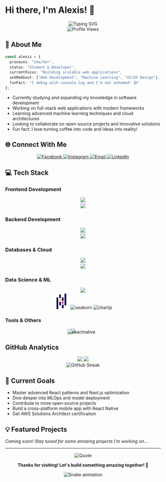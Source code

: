 # Hi there, I'm Alexis! 👋

<div align="center">
  <img src="https://readme-typing-svg.herokuapp.com?font=Fira+Code&size=28&pause=1000&color=58A6FF&center=true&vCenter=true&width=600&lines=Full+Stack+Developer+%F0%9F%9A%80;Machine+Learning+Enthusiast+%F0%9F%A4%96;Always+Learning+New+Things+%F0%9F%93%9A" alt="Typing SVG" />
</div>

<div align="center">
  <img src="https://komarev.com/ghpvc/?username=alexisgrantuza&color=58A6FF&style=for-the-badge&label=Profile+Views" alt="Profile Views" />
</div>

## 🚀 About Me

```typescript
const alexis = {
  pronouns: "she/her",
  status: "Student & Developer",
  currentFocus: "Building scalable web applications",
  askMeAbout: ["Web Development", "Machine Learning", "UI/UX Design"],
  funFact: "I debug with console.log and I'm not ashamed! 😅"
};
```

-  Currently studying and expanding my knowledge in software development
-  Working on full-stack web applications with modern frameworks
-  Learning advanced machine learning techniques and cloud architectures
-  Looking to collaborate on open-source projects and innovative solutions
-  Fun fact: I love turning coffee into code and ideas into reality!

## 🌐 Connect With Me

<div align="center">
  <a href="https://www.facebook.com/jxisgrantuza" target="_blank">
    <img src="https://img.shields.io/badge/Facebook-1877F2?style=for-the-badge&logo=facebook&logoColor=white" alt="Facebook"/>
  </a>
  <a href="https://instagram.com/lexi.jo7" target="_blank">
    <img src="https://img.shields.io/badge/Instagram-E4405F?style=for-the-badge&logo=instagram&logoColor=white" alt="Instagram"/>
  </a>
  <a href="mailto:your-email@example.com" target="_blank">
    <img src="https://img.shields.io/badge/Email-D14836?style=for-the-badge&logo=gmail&logoColor=white" alt="Email"/>
  </a>
  <a href="https://linkedin.com/in/your-linkedin" target="_blank">
    <img src="https://img.shields.io/badge/LinkedIn-0077B5?style=for-the-badge&logo=linkedin&logoColor=white" alt="LinkedIn"/>
  </a>
</div>

## 💻 Tech Stack

###  Frontend Development
<div align="center">
  <img src="https://skillicons.dev/icons?i=html,css,js,ts,react,nextjs,vue,nuxtjs,angular" />
  <br>
  <img src="https://skillicons.dev/icons?i=tailwind,bootstrap,sass,figma,framer" />
</div>

###  Backend Development
<div align="center">
  <img src="https://skillicons.dev/icons?i=nodejs,express,django,python,java,cpp,go" />
  <br>
  <img src="https://skillicons.dev/icons?i=graphql,postman" />
</div>

###  Databases & Cloud
<div align="center">
  <img src="https://skillicons.dev/icons?i=mongodb,mysql,postgresql,sqlite,firebase" />
  <br>
  <img src="https://skillicons.dev/icons?i=aws,docker" />
</div>

###  Data Science & ML
<div align="center">
  <img src="https://skillicons.dev/icons?i=python,pytorch,tensorflow,sklearn,d3" />
  <br>
  <img src="https://raw.githubusercontent.com/devicons/devicon/2ae2a900d2f041da66e950e4d48052658d850630/icons/pandas/pandas-original.svg" alt="pandas" width="50" height="50"/>
  <img src="https://seaborn.pydata.org/_images/logo-mark-lightbg.svg" alt="seaborn" width="50" height="50"/>
  <img src="https://www.chartjs.org/media/logo-title.svg" alt="chartjs" width="50" height="50"/>
</div>

###  Tools & Others
<div align="center">
  <img src="https://skillicons.dev/icons?i=git,github,vscode,arduino,redux,veutify" />
  <img src="https://reactnative.dev/img/header_logo.svg" alt="reactnative" width="50" height="50" style="margin-left:-30px"/>
  
</div>

## GitHub Analytics

<div align="center">
  <img height="180em" src="https://github-readme-stats.vercel.app/api?username=alexisgrantuza&show_icons=true&theme=tokyonight&include_all_commits=true&count_private=true&hide_border=true&bg_color=0D1117&title_color=58A6FF&icon_color=58A6FF&text_color=C9D1D9"/>
  <img height="180em" src="https://github-readme-stats.vercel.app/api/top-langs/?username=alexisgrantuza&layout=compact&theme=tokyonight&hide_border=true&bg_color=0D1117&title_color=58A6FF&text_color=C9D1D9"/>
</div>

<div align="center">
  <img src="https://github-readme-streak-stats.herokuapp.com/?user=alexisgrantuza&theme=tokyonight&hide_border=true&background=0D1117&stroke=58A6FF&ring=58A6FF&fire=FFA500&currStreakLabel=58A6FF" alt="GitHub Streak"/>
</div>

## 🎯 Current Goals

-  Master advanced React patterns and Next.js optimization
-  Dive deeper into MLOps and model deployment
-  Contribute to more open-source projects
-  Build a cross-platform mobile app with React Native
-  Get AWS Solutions Architect certification

## 💡 Featured Projects

*Coming soon! Stay tuned for some amazing projects I'm working on...*

---

<div align="center">
  <img src="https://quotes-github-readme.vercel.app/api?type=horizontal&theme=tokyonight&quote=Code%20is%20poetry%20written%20in%20logic&author=Anonymous" alt="Quote"/>
</div>

<div align="center">
  
  **Thanks for visiting! Let's build something amazing together! 🚀**
  
  <img src="https://raw.githubusercontent.com/alexisgrantuza/alexisgrantuza/output/snake.svg" alt="Snake animation" />
  
</div>
